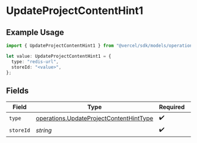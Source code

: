 # UpdateProjectContentHint1

## Example Usage

```typescript
import { UpdateProjectContentHint1 } from "@vercel/sdk/models/operations";

let value: UpdateProjectContentHint1 = {
  type: "redis-url",
  storeId: "<value>",
};
```

## Fields

| Field                                                                                              | Type                                                                                               | Required                                                                                           | Description                                                                                        |
| -------------------------------------------------------------------------------------------------- | -------------------------------------------------------------------------------------------------- | -------------------------------------------------------------------------------------------------- | -------------------------------------------------------------------------------------------------- |
| `type`                                                                                             | [operations.UpdateProjectContentHintType](../../models/operations/updateprojectcontenthinttype.md) | :heavy_check_mark:                                                                                 | N/A                                                                                                |
| `storeId`                                                                                          | *string*                                                                                           | :heavy_check_mark:                                                                                 | N/A                                                                                                |